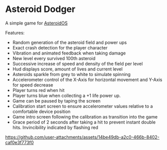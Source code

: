 # Asteroid Dodger
A simple game for [AsteroidOS](http://asteroidos.org/)

Features:
- Random generation of the asteroid field and power ups
- Exact crash detection for the player character
- Vibration and animated feedback when taking damage
- New level every survived 100th asteroid
- Successive increase of speed and density of the field per level
- Hud displays score, amount of lives and current level
- Asteroids sparkle from grey to white to simulate spinning
- Accelerometer control of the X-Axis for horizontal movement and Y-Axis for speed decrease
- Player turns red when hit
- Player turns blue when collecting a +1 life power up.
- Game can be paused by taping the screen
- Calibration start screen to ensure accelerometer values relative to a comfortable device position
- Game intro screen following the calibration as transition into the game
- Grace period of 2 seconds after taking a hit to prevent instant double hits. Invincibility indicated by flashing red

https://github.com/user-attachments/assets/14be49db-a2c0-466b-8402-caf0e3f773f0

